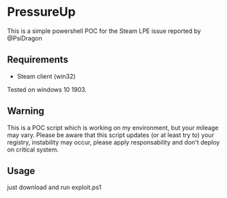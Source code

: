 # PressureUp

This is a simple powershell POC for the Steam LPE issue reported by @PsiDragon

Requirements
------------
* Steam client (win32)

Tested on windows 10 1903.

Warning
-------

This is a POC script which is working on my environment, but your mileage may vary.
Please be aware that this script updates (or at least try to) your registry, instability may occur, please apply responsability and don't deploy on critical system. 


Usage
-----

just download and run exploit.ps1
